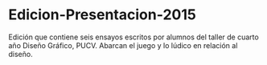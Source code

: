 # Edicion-Presentacion-2015
Edición que contiene seis ensayos escritos por alumnos del taller de cuarto año Diseño Gráfico, PUCV. Abarcan el juego y lo lúdico en relación al diseño.
